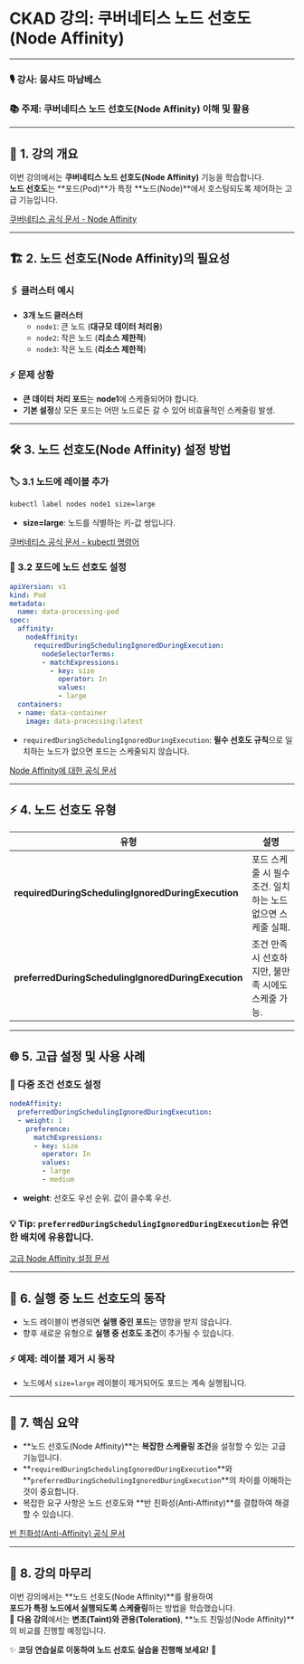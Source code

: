 # CKAD 강의: 쿠버네티스 노드 선호도(Node Affinity)

---

### 🎙 **강사**: 뭄샤드 마남베스  
### 📚 **주제**: 쿠버네티스 노드 선호도(Node Affinity) 이해 및 활용

---

## 📌 1. 강의 개요

이번 강의에서는 **쿠버네티스 노드 선호도(Node Affinity)** 기능을 학습합니다.  
**노드 선호도**는 **포드(Pod)**가 특정 **노드(Node)**에서 호스팅되도록 제어하는 고급 기능입니다.

[쿠버네티스 공식 문서 - Node Affinity](https://kubernetes.io/ko/docs/concepts/scheduling-eviction/assign-pod-node/#affinity-and-anti-affinity)

---

## 🏗 2. 노드 선호도(Node Affinity)의 필요성

### 🖇 클러스터 예시
- **3개 노드 클러스터**
  - `node1`: 큰 노드 (**대규모 데이터 처리용**)
  - `node2`: 작은 노드 (**리소스 제한적**)
  - `node3`: 작은 노드 (**리소스 제한적**)

### ⚡ 문제 상황
- **큰 데이터 처리 포드**는 **node1**에 스케줄되어야 합니다.
- **기본 설정**상 모든 포드는 어떤 노드로든 갈 수 있어 비효율적인 스케줄링 발생.

---

## 🛠 3. 노드 선호도(Node Affinity) 설정 방법

### 🏷 3.1 노드에 레이블 추가

```bash
kubectl label nodes node1 size=large
```
- **size=large**: 노드를 식별하는 키-값 쌍입니다.

[쿠버네티스 공식 문서 - kubectl 명령어](https://kubernetes.io/ko/docs/reference/kubectl/overview/)

### 📜 3.2 포드에 노드 선호도 설정

```yaml
apiVersion: v1
kind: Pod
metadata:
  name: data-processing-pod
spec:
  affinity:
    nodeAffinity:
      requiredDuringSchedulingIgnoredDuringExecution:
        nodeSelectorTerms:
        - matchExpressions:
          - key: size
            operator: In
            values:
            - large
  containers:
  - name: data-container
    image: data-processing:latest
```
- `requiredDuringSchedulingIgnoredDuringExecution`: **필수 선호도 규칙**으로 일치하는 노드가 없으면 포드는 스케줄되지 않습니다.

[Node Affinity에 대한 공식 문서](https://kubernetes.io/docs/concepts/scheduling-eviction/assign-pod-node/#required-during-scheduling-ignored-during-execution)

---

## ⚡ 4. 노드 선호도 유형

| 유형 | 설명 |
|------|------|
| **requiredDuringSchedulingIgnoredDuringExecution** | 포드 스케줄 시 필수 조건. 일치하는 노드 없으면 스케줄 실패. |
| **preferredDuringSchedulingIgnoredDuringExecution** | 조건 만족 시 선호하지만, 불만족 시에도 스케줄 가능. |

---

## 🌐 5. 고급 설정 및 사용 사례

### 🧩 다중 조건 선호도 설정
```yaml
nodeAffinity:
  preferredDuringSchedulingIgnoredDuringExecution:
  - weight: 1
    preference:
      matchExpressions:
      - key: size
        operator: In
        values:
        - large
        - medium
```
- **weight**: 선호도 우선 순위. 값이 클수록 우선.

### 💡 **Tip**: `preferredDuringSchedulingIgnoredDuringExecution`는 **유연한 배치**에 유용합니다.

[고급 Node Affinity 설정 문서](https://kubernetes.io/docs/concepts/scheduling-eviction/assign-pod-node/#affinity-and-anti-affinity)

---

## 📝 6. 실행 중 노드 선호도의 동작

- 노드 레이블이 변경되면 **실행 중인 포드**는 영향을 받지 않습니다.
- 향후 새로운 유형으로 **실행 중 선호도 조건**이 추가될 수 있습니다.

### ⚡ 예제: 레이블 제거 시 동작
- 노드에서 `size=large` 레이블이 제거되어도 포드는 계속 실행됩니다.

---

## 🎯 7. 핵심 요약

- **노드 선호도(Node Affinity)**는 **복잡한 스케줄링 조건**을 설정할 수 있는 고급 기능입니다.
- **`requiredDuringSchedulingIgnoredDuringExecution`**와 **`preferredDuringSchedulingIgnoredDuringExecution`**의 차이를 이해하는 것이 중요합니다.
- 복잡한 요구 사항은 노드 선호도와 **반 친화성(Anti-Affinity)**를 결합하여 해결할 수 있습니다.

[반 친화성(Anti-Affinity) 공식 문서](https://kubernetes.io/docs/concepts/scheduling-eviction/assign-pod-node/#affinity-and-anti-affinity)

---

## 🎉 8. 강의 마무리

이번 강의에서는 **노드 선호도(Node Affinity)**를 활용하여  
**포드가 특정 노드에서 실행되도록 스케줄링**하는 방법을 학습했습니다.  
💪 **다음 강의**에서는 **변조(Taint)와 관용(Toleration)**, **노드 친밀성(Node Affinity)**의 비교를 진행할 예정입니다.

✨ **코딩 연습실로 이동하여 노드 선호도 실습을 진행해 보세요!** 🚀


